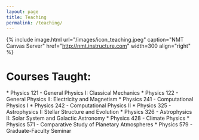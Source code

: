 ```yaml
---
layout: page
title: Teaching
permalink: /teaching/
---
```


{% include image.html url="/images/icon_teaching.jpeg" caption="NMT Canvas Server" href="http://nmt.instructure.com" width=300 align="right" %}

<!-- 
<h1>This semester:</h1>
 -->


<h1>Courses Taught:</h1>
* Physics 121 - General Physics I: Classical Mechanics
* Physics 122 - General Physics II: Electricity and Magnetism
* Physics 241 - Computational Physics I
* Physics 242 - Computational Physics II
* Physics 325 - Astrophysics I: Stellar Structure and Evolution 
* Physics 326 - Astrophysics II: Solar System and Galactic Astronomy 
* Physics 428 - Climate Physics 
* Physics 571 - Comparative Study of Planetary Atmospheres 
* Physics 579 - Graduate-Faculty Seminar 